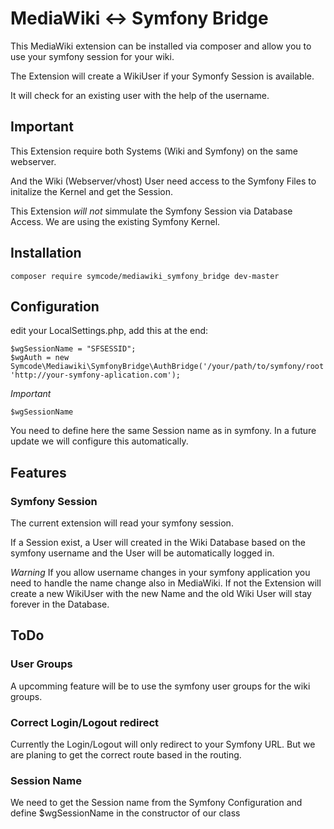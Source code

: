# MediaWiki <-> Symfony Bridge

This MediaWiki extension can be installed via composer and allow you to use your symfony session for your wiki.

The Extension will create a WikiUser if your Symonfy Session is available.

It will check for an existing user with the help of the username. 

## Important

This Extension require both Systems (Wiki and Symfony) on the same webserver.

And the Wiki (Webserver/vhost) User need access to the Symfony Files to initalize the Kernel and get the Session.

This Extension *will not* simmulate the Symfony Session via Database Access. We are using the existing Symfony Kernel.

## Installation

    composer require symcode/mediawiki_symfony_bridge dev-master

## Configuration

edit your LocalSettings.php, add this at the end:

    $wgSessionName = "SFSESSID";
    $wgAuth = new Symcode\Mediawiki\SymfonyBridge\AuthBridge('/your/path/to/symfony/root', 'http://your-symfony-aplication.com');

_Important_

    $wgSessionName
    
You need to define here the same Session name as in symfony. In a future update we will configure this automatically.

## Features

### Symfony Session

The current extension will read your symfony session.

If a Session exist, a User will created in the Wiki Database based on the symfony username and the User will be automatically logged in.

*Warning* If you allow username changes in your symfony application you need to handle the name change also in MediaWiki. If not the Extension will create a new WikiUser with the new Name and the old Wiki User will stay forever in the Database.


## ToDo

### User Groups

A upcomming feature will be to use the symfony user groups for the wiki groups.

### Correct Login/Logout redirect

Currently the Login/Logout will only redirect to your Symfony URL. But we are planing to get the correct route based in the routing.

### Session Name

We need to get the Session name from the Symfony Configuration and define $wgSessionName in the constructor of our class